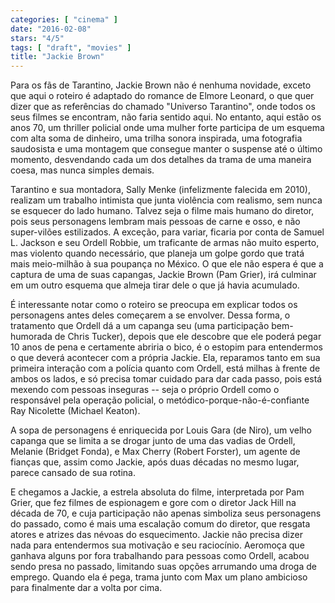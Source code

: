 ```yaml
---
categories: [ "cinema" ]
date: "2016-02-08"
stars: "4/5"
tags: [ "draft", "movies" ]
title: "Jackie Brown"
---
```

Para os fãs de Tarantino, Jackie Brown não é nenhuma novidade, exceto que aqui o roteiro é adaptado do romance de Elmore Leonard, o que quer dizer que as referências do chamado "Universo Tarantino", onde todos os seus filmes se encontram, não faria sentido aqui. No entanto, aqui estão os anos 70, um thriller policial onde uma mulher forte participa de um esquema com alta soma de dinheiro, uma trilha sonora inspirada, uma fotografia saudosista e uma montagem que consegue manter o suspense até o último momento, desvendando cada um dos detalhes da trama de uma maneira coesa, mas nunca simples demais.

Tarantino e sua montadora, Sally Menke (infelizmente falecida em 2010), realizam um trabalho intimista que junta violência com realismo, sem nunca se esquecer do lado humano. Talvez seja o filme mais humano do diretor, pois seus personagens lembram mais pessoas de carne e osso, e não super-vilões estilizados. A exceção, para variar, ficaria por conta de Samuel L. Jackson e seu Ordell Robbie, um traficante de armas não muito esperto, mas violento quando necessário, que planeja um golpe gordo que tratá mais meio-milhão à sua poupança no México. O que ele não espera é que a captura de uma de suas capangas, Jackie Brown (Pam Grier), irá culminar em um outro esquema que almeja tirar dele o que já havia acumulado.

É interessante notar como o roteiro se preocupa em explicar todos os personagens antes deles começarem a se envolver. Dessa forma, o tratamento que Ordell dá a um capanga seu (uma participação bem-humorada de Chris Tucker), depois que ele descobre que ele poderá pegar 10 anos de pena e certamente abriria o bico, é o estopim para entendermos o que deverá acontecer com a própria Jackie. Ela, reparamos tanto em sua primeira interação com a polícia quanto com Ordell, está milhas à frente de ambos os lados, e só precisa tomar cuidado para dar cada passo, pois está mexendo com pessoas inseguras -- seja o próprio Ordell como o responsável pela operação policial, o metódico-porque-não-é-confiante Ray Nicolette (Michael Keaton).

A sopa de personagens é enriquecida por Louis Gara (de Niro), um velho capanga que se limita a se drogar junto de uma das vadias de Ordell, Melanie (Bridget Fonda), e Max Cherry (Robert Forster), um agente de fianças que, assim como Jackie, após duas décadas no mesmo lugar, parece cansado de sua rotina.

E chegamos a Jackie, a estrela absoluta do filme, interpretada por Pam Grier, que fez filmes de espionagem e gore com o diretor Jack Hill na década de 70, e cuja participação não apenas simboliza seus personagens do passado, como é mais uma escalação comum do diretor, que resgata atores e atrizes das névoas do esquecimento. Jackie não precisa dizer nada para entendermos sua motivação e seu raciocínio. Aeromoça que ganhava alguns por fora trabalhando para pessoas como Ordell, acabou sendo presa no passado, limitando suas opções arrumando uma droga de emprego. Quando ela é pega, trama junto com Max um plano ambicioso para finalmente dar a volta por cima.
